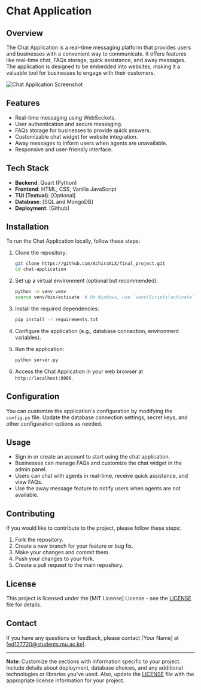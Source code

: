 # Chat Application

## Overview

The Chat Application is a real-time messaging platform that provides users and businesses with a convenient way to communicate. It offers features like real-time chat, FAQs storage, quick assistance, and away messages. The application is designed to be embedded into websites, making it a valuable tool for businesses to engage with their customers.

![Chat Application Screenshot](screenshot.png)

## Features

- Real-time messaging using WebSockets.
- User authentication and secure messaging.
- FAQs storage for businesses to provide quick answers.
- Customizable chat widget for website integration.
- Away messages to inform users when agents are unavailable.
- Responsive and user-friendly interface.

## Tech Stack

- **Backend**: Quart (Python)
- **Frontend**: HTML, CSS, Vanilla JavaScript
- **TUI (Textual)**: [Optional]
- **Database**: [SQL and MongoDB]
- **Deployment**: [Github]

## Installation

To run the Chat Application locally, follow these steps:

1. Clone the repository:

   ```bash
   git clone https://github.com/AchiraALX/final_project.git
   cd chat-application
   ```

2. Set up a virtual environment (optional but recommended):

   ```bash
   python -m venv venv
   source venv/bin/activate  # On Windows, use `venv\Scripts\activate`
   ```

3. Install the required dependencies:

   ```bash
   pip install -r requirements.txt
   ```

4. Configure the application (e.g., database connection, environment variables).

5. Run the application:

   ```bash
   python server.py
   ```

6. Access the Chat Application in your web browser at `http://localhost:8000`.

## Configuration

You can customize the application's configuration by modifying the `config.py` file. Update the database connection settings, secret keys, and other configuration options as needed.

## Usage

- Sign in or create an account to start using the chat application.
- Businesses can manage FAQs and customize the chat widget in the admin panel.
- Users can chat with agents in real-time, receive quick assistance, and view FAQs.
- Use the away message feature to notify users when agents are not available.

## Contributing

If you would like to contribute to the project, please follow these steps:

1. Fork the repository.
2. Create a new branch for your feature or bug fix.
3. Make your changes and commit them.
4. Push your changes to your fork.
5. Create a pull request to the main repository.

## License

This project is licensed under the [MIT License] License - see the [LICENSE](LICENSE) file for details.

## Contact

If you have any questions or feedback, please contact [Your Name] at [ed127720@students.mu.ac.ke].

---

**Note**: Customize the sections with information specific to your project. Include details about deployment, database choices, and any additional technologies or libraries you've used. Also, update the [LICENSE](LICENSE) file with the appropriate license information for your project.
